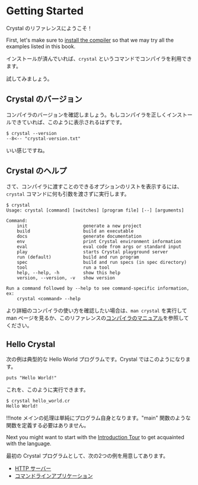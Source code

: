 # Getting Started

Crystal のリファレンスにようこそ！

First, let's make sure to [install the compiler](https://crystal-lang.org/install/) so that we may try all the examples listed in this book.

インストールが済んでいれば、`crystal` というコマンドでコンパイラを利用できます。

試してみましょう。

## Crystal のバージョン

コンパイラのバージョンを確認しましょう。もしコンパイラを正しくインストールできていれば、このように表示されるはずです。

```console
$ crystal --version
--8<-- "crystal-version.txt"
```

いい感じですね。

## Crystal のヘルプ

さて、コンパイラに渡すことのできるオプションのリストを表示するには、`crystal` コマンドに何も引数を渡さずに実行します。

```console
$ crystal
Usage: crystal [command] [switches] [program file] [--] [arguments]

Command:
    init                     generate a new project
    build                    build an executable
    docs                     generate documentation
    env                      print Crystal environment information
    eval                     eval code from args or standard input
    play                     starts Crystal playground server
    run (default)            build and run program
    spec                     build and run specs (in spec directory)
    tool                     run a tool
    help, --help, -h         show this help
    version, --version, -v   show version

Run a command followed by --help to see command-specific information, ex:
    crystal <command> --help
```

より詳細のコンパイラの使い方を確認したい場合は、`man crystal` を実行して man ページを見るか、このリファレンスの[コンパイラのマニュアル](../using_the_compiler/README.md)を参照してください。

## Hello Crystal

次の例は典型的な Hello World プログラムです。Crystal ではこのようになります。

```crystal title="hello_world.cr"
puts "Hello World!"
```

これを、このように実行できます。

```console
$ crystal hello_world.cr
Hello World!
```

!!!note
    メインの処理は単純にプログラム自身となります。"main" 関数のような関数を定義する必要はありません。

Next you might want to start with the [Introduction Tour](../tutorials/basics/README.md) to get acquainted with the language.

最初の Crystal プログラムとして、次の2つの例を用意してあります。

- [HTTP サーバー](./http_server.md)
- [コマンドラインアプリケーション](./cli.md)

